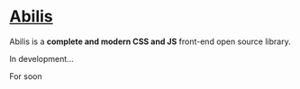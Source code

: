 # [Abilis](https://abilis.io)

Abilis is a **complete and modern CSS and JS** front-end open source library.

In development...

For soon

